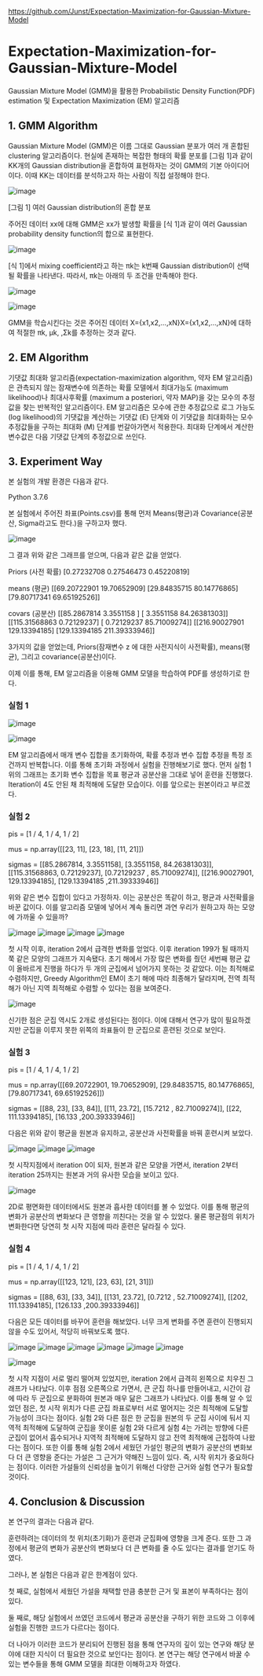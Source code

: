 https://github.com/Junst/Expectation-Maximization-for-Gaussian-Mixture-Model

# Expectation-Maximization-for-Gaussian-Mixture-Model
Gaussian Mixture Model (GMM)을 활용한 Probabilistic Density Function(PDF) estimation 및 Expectation Maximization (EM) 알고리즘


## 1. GMM Algorithm
Gaussian Mixture Model (GMM)은 이름 그대로 Gaussian 분포가 여러 개 혼합된 clustering 알고리즘이다. 현실에 존재하는 복잡한 형태의 확률 분포를 [그림 1]과 같이 KK개의 Gaussian distribution을 혼합하여 표현하자는 것이 GMM의 기본 아이디어이다. 이때 KK는 데이터를 분석하고자 하는 사람이 직접 설정해야 한다.

![image](https://github.com/Junst/Expectation-Maximization-for-Gaussian-Mixture-Model/blob/main/images/%EA%B7%B8%EB%A6%BC1.png)

[그림 1] 여러 Gaussian distribution의 혼합 분포

주어진 데이터 xx에 대해 GMM은 xx가 발생할 확률을 [식 1]과 같이 여러 Gaussian probability density function의 합으로 표현한다.

![image](https://github.com/Junst/Expectation-Maximization-for-Gaussian-Mixture-Model/blob/main/images/%EA%B7%B8%EB%A6%BC2.png)

[식 1]에서 mixing coefficient라고 하는 πk는 k번째 Gaussian distribution이 선택될 확률을 나타낸다. 따라서, πk는 아래의 두 조건을 만족해야 한다.

![image](https://github.com/Junst/Expectation-Maximization-for-Gaussian-Mixture-Model/blob/main/images/%EA%B7%B8%EB%A6%BC3.png)

![image](https://github.com/Junst/Expectation-Maximization-for-Gaussian-Mixture-Model/blob/main/images/%EA%B7%B8%EB%A6%BC4.png)

GMM을 학습시킨다는 것은 주어진 데이터 X={x1,x2,...,xN}X={x1,x2,...,xN}에 대하여 적절한 πk, μk, ,Σk를 추정하는 것과 같다.

## 2. EM Algorithm

기댓값 최대화 알고리즘(expectation-maximization algorithm, 약자 EM 알고리즘)은 관측되지 않는 잠재변수에 의존하는 확률 모델에서 최대가능도 (maximum likelihood)나 최대사후확률 (maximum a posteriori, 약자 MAP)을 갖는 모수의 추정값을 찾는 반복적인 알고리즘이다. EM 알고리즘은 모수에 관한 추정값으로 로그 가능도 (log likelihood)의 기댓값을 계산하는 기댓값 (E) 단계와 이 기댓값을 최대화하는 모수 추정값들을 구하는 최대화 (M) 단계를 번갈아가면서 적용한다. 최대화 단계에서 계산한 변수값은 다음 기댓값 단계의 추정값으로 쓰인다.

## 3. Experiment Way

본 실험의 개발 환경은 다음과 같다.

Python 3.7.6

본 실험에서 주어진 좌표(Points.csv)를 통해 먼저 Means(평균)과 Covariance(공분산, Sigma라고도 한다.)을 구하고자 했다.

![image](https://github.com/Junst/Expectation-Maximization-for-Gaussian-Mixture-Model/blob/main/images/Figure_1.png)

그 결과 위와 같은 그래프를 얻으며, 다음과 같은 값을 얻었다.

Priors (사전 확률)
[0.27232708 0.27546473 0.45220819]

means (평균)
[[69.20722901 19.70652909]
 [29.84835715 80.14776865]
 [79.80717341 69.65192526]]
 
covars (공분산)
[[85.2867814   3.3551158 ]
 [ 3.3551158  84.26381303]]
[[115.31568863   0.72129237]
 [  0.72129237  85.71009274]]
[[216.90027901 129.13394185]
 [129.13394185 211.39333946]]

3가지의 값을 얻었는데, Priors(잠재변수 z 에 대한 사전지식이 사전확률), means(평균), 그리고 covariance(공분산)이다.

이제 이를 통해, EM 알고리즘을 이용해 GMM 모델을 학습하여 PDF를 생성하기로 한다.
### 실험 1
![image](https://github.com/Junst/Expectation-Maximization-for-Gaussian-Mixture-Model/blob/main/images/gaussian%202d.png)

![image](https://github.com/Junst/Expectation-Maximization-for-Gaussian-Mixture-Model/blob/main/images/Complete.png)

EM 알고리즘에서 매개 변수 집합을 초기화하여, 확률 추정과 변수 집합 추정을 특정 조건까지 반복합니다. 이를 통해 초기화 과정에서 실험을 진행해보기로 했다. 먼저 실험 1 위의 그래프는 초기화 변수 집합을 목표 평균과 공분산을 그대로 넣어 훈련을 진행했다. Iteration이 4도 안된 채 최적해에 도달한 모습이다. 이를 앞으로는 원본이라고 부르겠다.

### 실험 2

pis = [1 / 4, 1 / 4, 1 / 2]

mus = np.array([[23, 11], [23, 18], [11, 21]])

sigmas = [[85.2867814, 3.3551158], [3.3551158, 84.26381303]], [[115.31568863, 0.72129237],
 [0.72129237 , 85.71009274]], [[216.90027901, 129.13394185], [129.13394185 ,211.39333946]]

위와 같은 변수 집합이 있다고 가정하자. 이는 공분산은 똑같이 하고, 평균과 사전확률을 바꾼 값이다. 이를 알고리즘 모델에 넣어서 계속 돌리면 과연 우리가 원하고자 하는 모양에 가까울 수 있을까?

![image](https://github.com/Junst/Expectation-Maximization-for-Gaussian-Mixture-Model/blob/main/images/gmm_test1.png)
![image](https://github.com/Junst/Expectation-Maximization-for-Gaussian-Mixture-Model/blob/main/images/gmm_test1%202.png)
![image](https://github.com/Junst/Expectation-Maximization-for-Gaussian-Mixture-Model/blob/main/images/gmm_test1%203.png)
![image](https://github.com/Junst/Expectation-Maximization-for-Gaussian-Mixture-Model/blob/main/images/gmm_test1%203.png)

첫 시작 이후, iteration 2에서 급격한 변화를 얻었다. 이후 iteration 199가 될 때까지 쭉 같은 모양의 그래프가 지속됐다. 초기 해에서 가장 많은 변화를 줬던 세번째 평균 값이 올바르게 진행을 하다가 두 개의 군집에서 넘어가지 못하는 것 같았다. 이는 최적해로 수렴하지만, Greedy Algorithm인 EM이 초기 해에 따라 최종해가 달라지며, 전역 최적해가 아닌 지역 최적해로 수렴할 수 있다는 점을 보여준다.

![image](https://github.com/Junst/Expectation-Maximization-for-Gaussian-Mixture-Model/blob/main/images/gmm_test1%202d.png)

신기한 점은 군집 역시도 2개로 생성된다는 점이다. 이에 대해서 연구가 많이 필요하겠지만 군집을 이루지 못한 위쪽의 좌표들이 한 군집으로 훈련된 것으로 보인다.

### 실험 3 

pis = [1 / 4, 1 / 4, 1 / 2]

mus = np.array([[69.20722901, 19.70652909],
[29.84835715, 80.14776865],
[79.80717341, 69.65192526]])

sigmas = [[88, 23], [33, 84]], [[11, 23.72],
 [15.7212 , 82.71009274]], [[22, 111.13394185], [16.133 ,200.39333946]]
 
 다음은 위와 같이 평균을 원본과 유지하고, 공분산과 사전확률을 바꿔 훈련시켜 보았다.
 
 ![image](https://github.com/Junst/Expectation-Maximization-for-Gaussian-Mixture-Model/blob/main/images/gmm_test3%20%20start.png)
 ![image](https://github.com/Junst/Expectation-Maximization-for-Gaussian-Mixture-Model/blob/main/images/gmm_test3%20%201.png)
 ![image](https://github.com/Junst/Expectation-Maximization-for-Gaussian-Mixture-Model/blob/main/images/gmm_test3%20%202.png)
 
 첫 시작지점에서 iteration 0이 되자, 원본과 같은 모양을 가면서, iteration 2부터 iteration 25까지는 원본과 거의 유사한 모습을 보이고 있다. 
 
 ![image](https://github.com/Junst/Expectation-Maximization-for-Gaussian-Mixture-Model/blob/main/images/gmm_test3%202d.png)
 
 2D로 평면화한 데이터에서도 원본과 흡사한 데이터를 볼 수 있었다. 이를 통해 평균의 변화가 공분산의 변화보다 큰 영향을 끼친다는 것을 알 수 있었다. 물론 평균점의 위치가 변화한다면 당연히 첫 시작 지점에 따라 훈련은 달라질 수 있다.
 
 ### 실험 4
 
pis = [1 / 4, 1 / 4, 1 / 2]

mus = np.array([[123, 121], [23, 63], [21, 31]])

sigmas = [[88, 63], [33, 34]], [[131, 23.72],
 [0.7212 , 52.71009274]], [[202, 111.13394185], [126.133 ,200.39333946]]
 
다음은 모든 데이터를 바꾸어 훈련을 해보았다. 너무 크게 변화를 주면 훈련이 진행되지 않을 수도 있어서, 적당히 바꿔보도록 했다.

![image](https://github.com/Junst/Expectation-Maximization-for-Gaussian-Mixture-Model/blob/main/images/gmm_test4%20start.png)
![image](https://github.com/Junst/Expectation-Maximization-for-Gaussian-Mixture-Model/blob/main/images/gmm_test4%201.png)
![image](https://github.com/Junst/Expectation-Maximization-for-Gaussian-Mixture-Model/blob/main/images/gmm_test4%202.png)
![image](https://github.com/Junst/Expectation-Maximization-for-Gaussian-Mixture-Model/blob/main/images/gmm_test4%203.png)
![image](https://github.com/Junst/Expectation-Maximization-for-Gaussian-Mixture-Model/blob/main/images/gmm_test4%204.png)
![image](https://github.com/Junst/Expectation-Maximization-for-Gaussian-Mixture-Model/blob/main/images/gmm_test4%205.png)

![image](https://github.com/Junst/Expectation-Maximization-for-Gaussian-Mixture-Model/blob/main/images/gmm_test4%202d.png)

첫 시작 지점이 서로 멀리 떨어져 있었지만, iteration 2에서 급격히 왼쪽으로 치우친 그래프가 나타났다. 이후 점점 오른쪽으로 가면서, 큰 군집 하나를 만들어내고, 시간이 감에 따라 두 군집으로 분화하여 원본과 매우 닮은 그래프가 나타났다. 이를 통해 알 수 있었던 점은, 첫 시작 위치가 다른 군집 좌표로부터 서로 멀어지는 것은 최적해에 도달할 가능성이 크다는 점이다. 실험 2와 다른 점은 한 군집을 원본의 두 군집 사이에 둬서 지역적 최적해에 도달하여 군집을 못이룬 실험 2와 다르게 실험 4는 가려는 방향에 다른 군집이 없어서 흡수되거나 지역적 최적해에 도달하지 않고 전역 최적해에 근접하여 나왔다는 점이다. 또한 이를 통해 실험 2에서 세웠던 가설인 평균의 변화가 공분산의 변화보다 더 큰 영향을 준다는 가설은 그 근거가 약해진 느낌이 있다. 즉, 시작 위치가 중요하다는 점이다. 이러한 가설들의 신뢰성을 높이기 위해선 다양한 근거와 실험 연구가 필요할 것이다.

## 4. Conclusion & Discussion
본 연구의 결과는 다음과 같다.

훈련하려는 데이터의 첫 위치(초기화)가 훈련과 군집화에 영향을 크게 준다. 또한 그 과정에서 평균의 변화가 공분산의 변화보다 더 큰 변화를 줄 수도 있다는 결과를 얻기도 하였다.

그러나, 본 실험은 다음과 같은 한계점이 있다.

첫 째로, 실험에서 세웠던 가설을 채택할 만큼 충분한 근거 및 표본이 부족하다는 점이 있다.

둘 째로, 해당 실험에서 쓰였던 코드에서 평균과 공분산을 구하기 위한 코드와 그 이후에 실험을 진행한 코드가 다르다는 점이다.

더 나아가 이러한 코드가 분리되어 진행된 점을 통해 연구자의 깊이 있는 연구와 해당 분야에 대한 지식이 더 필요한 것으로 보인다는 점이다. 본 연구는 해당 연구에서 바꿀 수 있는 변수들을 통해 GMM 모델을 최대한 이해하고자 하였다.






